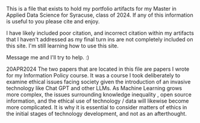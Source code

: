 This is a file that exists to hold my portfolio artifacts for my Master in Applied Data Science for Syracuse, class of 2024. 
If any of this information is useful to you please cite and enjoy. 

I have likely included poor citation, and incorrect citation within my artifacts that I haven't addressed as my final turn ins are not completely included on this site. 
I'm still learning how to use this site. 

Message me and I'll try to help. :)

20APR2024
The two papers that are located in this file are papers I wrote for my Information Policy course. It was a course I took deliberately to examine ethical issues facing society
given the introduction of an invasive technology like Chat GPT and other LLMs. As Machine Learning grows more complex, the issues surrounding knowledge inequality
, open source information, and the ethical use of technology / data will likewise become more complicated. It is why it is essential to consider matters of ethics
in the initial stages of technology development, and not as an afterthought. 
